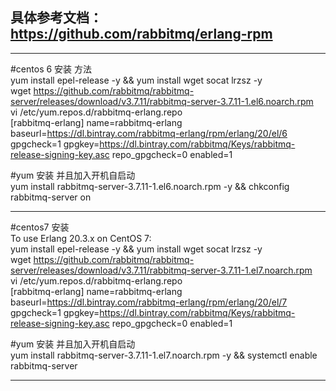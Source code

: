 ## 具体参考文档： https://github.com/rabbitmq/erlang-rpm  

-------------------------------------------------------------------------  
#centos 6 安装 方法  
yum install epel-release -y && yum install wget socat lrzsz -y  
wget https://github.com/rabbitmq/rabbitmq-server/releases/download/v3.7.11/rabbitmq-server-3.7.11-1.el6.noarch.rpm  
vi /etc/yum.repos.d/rabbitmq-erlang.repo  
[rabbitmq-erlang]
name=rabbitmq-erlang
baseurl=https://dl.bintray.com/rabbitmq-erlang/rpm/erlang/20/el/6
gpgcheck=1
gpgkey=https://dl.bintray.com/rabbitmq/Keys/rabbitmq-release-signing-key.asc
repo_gpgcheck=0
enabled=1

#yum 安装 并且加入开机自启动   
yum install rabbitmq-server-3.7.11-1.el6.noarch.rpm -y && chkconfig rabbitmq-server on  

------------------------------------------------------------------------- 

#centos7 安装  
To use Erlang 20.3.x on CentOS 7:  
yum install epel-release -y && yum install wget socat lrzsz -y  
wget https://github.com/rabbitmq/rabbitmq-server/releases/download/v3.7.11/rabbitmq-server-3.7.11-1.el7.noarch.rpm  
vi /etc/yum.repos.d/rabbitmq-erlang.repo  
[rabbitmq-erlang]
name=rabbitmq-erlang
baseurl=https://dl.bintray.com/rabbitmq-erlang/rpm/erlang/20/el/7
gpgcheck=1
gpgkey=https://dl.bintray.com/rabbitmq/Keys/rabbitmq-release-signing-key.asc
repo_gpgcheck=0
enabled=1

#yum 安装 并且加入开机自启动   
yum install rabbitmq-server-3.7.11-1.el7.noarch.rpm -y && systemctl enable rabbitmq-server  

-------------------------------------------------------------------------
